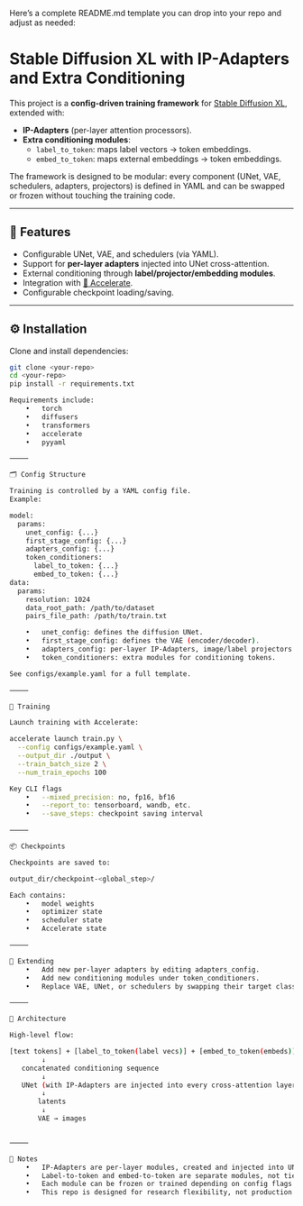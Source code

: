 Here’s a complete README.md template you can drop into your repo and adjust as needed:

# Stable Diffusion XL with IP-Adapters and Extra Conditioning

This project is a **config-driven training framework** for [Stable Diffusion XL](https://huggingface.co/stabilityai/stable-diffusion-xl-base-1.0), extended with:

- **IP-Adapters** (per-layer attention processors).
- **Extra conditioning modules**:
  - `label_to_token`: maps label vectors → token embeddings.
  - `embed_to_token`: maps external embeddings → token embeddings.

The framework is designed to be modular: every component (UNet, VAE, schedulers, adapters, projectors) is defined in YAML and can be swapped or frozen without touching the training code.

---

## 📌 Features

- Configurable UNet, VAE, and schedulers (via YAML).
- Support for **per-layer adapters** injected into UNet cross-attention.
- External conditioning through **label/projector/embedding modules**.
- Integration with [🤗 Accelerate](https://github.com/huggingface/accelerate).
- Configurable checkpoint loading/saving.

---

## ⚙️ Installation

Clone and install dependencies:

```bash
git clone <your-repo>
cd <your-repo>
pip install -r requirements.txt

Requirements include:
	•	torch
	•	diffusers
	•	transformers
	•	accelerate
	•	pyyaml

⸻

🗂 Config Structure

Training is controlled by a YAML config file.
Example:

model:
  params:
    unet_config: {...}
    first_stage_config: {...}
    adapters_config: {...}
    token_conditioners:
      label_to_token: {...}
      embed_to_token: {...}
data:
  params:
    resolution: 1024
    data_root_path: /path/to/dataset
    pairs_file_path: /path/to/train.txt

	•	unet_config: defines the diffusion UNet.
	•	first_stage_config: defines the VAE (encoder/decoder).
	•	adapters_config: per-layer IP-Adapters, image/label projectors.
	•	token_conditioners: extra modules for conditioning tokens.

See configs/example.yaml for a full template.

⸻

🚀 Training

Launch training with Accelerate:

accelerate launch train.py \
  --config configs/example.yaml \
  --output_dir ./output \
  --train_batch_size 2 \
  --num_train_epochs 100

Key CLI flags
	•	--mixed_precision: no, fp16, bf16
	•	--report_to: tensorboard, wandb, etc.
	•	--save_steps: checkpoint saving interval

⸻

📦 Checkpoints

Checkpoints are saved to:

output_dir/checkpoint-<global_step>/

Each contains:
	•	model weights
	•	optimizer state
	•	scheduler state
	•	Accelerate state

⸻

🧩 Extending
	•	Add new per-layer adapters by editing adapters_config.
	•	Add new conditioning modules under token_conditioners.
	•	Replace VAE, UNet, or schedulers by swapping their target class in YAML.

⸻

🔗 Architecture

High-level flow:

[text tokens] + [label_to_token(label vecs)] + [embed_to_token(embeds)] 
        ↓
   concatenated conditioning sequence
        ↓
   UNet (with IP-Adapters are injected into every cross-attention layer of the UNet. Each modality (e.g., image, label, embedding) has its own dedicated adapter branch, providing modality-specific cross-attention into the UNet, while the base UNet weights remain unchanged.)
        ↓
       latents
        ↓
       VAE → images


⸻

📝 Notes
	•	IP-Adapters are per-layer modules, created and injected into UNet cross-attention.
	•	Label-to-token and embed-to-token are separate modules, not tied to per-layer adapters.
	•	Each module can be frozen or trained depending on config flags.
	•	This repo is designed for research flexibility, not production inference speed.

